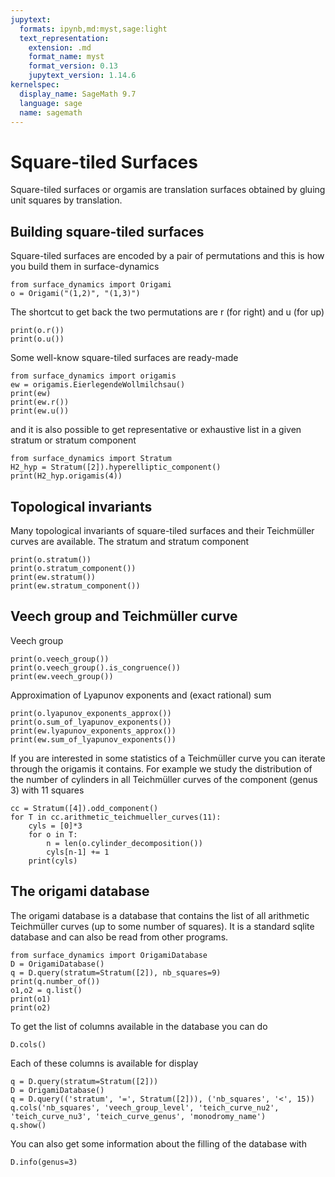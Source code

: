 ```yaml
---
jupytext:
  formats: ipynb,md:myst,sage:light
  text_representation:
    extension: .md
    format_name: myst
    format_version: 0.13
    jupytext_version: 1.14.6
kernelspec:
  display_name: SageMath 9.7
  language: sage
  name: sagemath
---
```


# Square-tiled Surfaces

Square-tiled surfaces or orgamis are translation surfaces obtained by gluing unit squares
by translation.

## Building square-tiled surfaces

Square-tiled surfaces are encoded by a pair of permutations and this is how you
build them in surface-dynamics
```{code-cell}
from surface_dynamics import Origami
o = Origami("(1,2)", "(1,3)")
```
The shortcut to get back the two permutations are r (for right) and u (for up)
```{code-cell}
print(o.r())
print(o.u())
```

Some well-know square-tiled surfaces are ready-made
```{code-cell}
from surface_dynamics import origamis
ew = origamis.EierlegendeWollmilchsau()
print(ew)
print(ew.r())
print(ew.u())
```
and it is also possible to get representative or exhaustive list in a given stratum
or stratum component
```{code-cell}
from surface_dynamics import Stratum
H2_hyp = Stratum([2]).hyperelliptic_component()
print(H2_hyp.origamis(4))
```

## Topological invariants

Many topological invariants of square-tiled surfaces and their Teichmüller curves
are available. The stratum and stratum component
```{code-cell}
print(o.stratum())
print(o.stratum_component())
print(ew.stratum())
print(ew.stratum_component())
```

## Veech group and Teichmüller curve

Veech group
```{code-cell}
print(o.veech_group())
print(o.veech_group().is_congruence())
print(ew.veech_group())
```
Approximation of Lyapunov exponents and (exact rational) sum
```{code-cell}
print(o.lyapunov_exponents_approx())
print(o.sum_of_lyapunov_exponents())
print(ew.lyapunov_exponents_approx())
print(ew.sum_of_lyapunov_exponents())
```

If you are interested in some statistics of a Teichmüller curve you can iterate
through the origamis it contains. For example we study the distribution of the
number of cylinders in all Teichmüller curves of the component (genus 3) with
11 squares
```{code-cell}
cc = Stratum([4]).odd_component()
for T in cc.arithmetic_teichmueller_curves(11):
    cyls = [0]*3
    for o in T:
        n = len(o.cylinder_decomposition())
        cyls[n-1] += 1
    print(cyls)
```

## The origami database

The origami database is a database that contains the list of all arithmetic
Teichmüller curves (up to some number of squares). It is a standard sqlite
database and can also be read from other programs.
```{code-cell}
from surface_dynamics import OrigamiDatabase
D = OrigamiDatabase()
q = D.query(stratum=Stratum([2]), nb_squares=9)
print(q.number_of())
o1,o2 = q.list()
print(o1)
print(o2)
```

To get the list of columns available in the database you can do
```{code-cell}
D.cols()
```
Each of these columns is available for display
```{code-cell}
q = D.query(stratum=Stratum([2]))
D = OrigamiDatabase()
q = D.query(('stratum', '=', Stratum([2])), ('nb_squares', '<', 15))
q.cols('nb_squares', 'veech_group_level', 'teich_curve_nu2', 'teich_curve_nu3', 'teich_curve_genus', 'monodromy_name')
q.show()
```

You can also get some information about the filling of the database with
```{code-cell}
D.info(genus=3)
```
